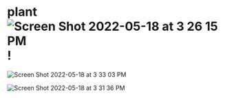 # plant![Screen Shot 2022-05-18 at 3 26 15 PM](https://user-images.githubusercontent.com/97116888/169140624-81041ce2-a509-4c80-a244-3f42a89307d8.png)!

![Screen Shot 2022-05-18 at 3 33 03 PM](https://user-images.githubusercontent.com/97116888/169141462-6c3e675f-13e1-432c-85e5-f0c0d13fc05c.png)

![Screen Shot 2022-05-18 at 3 31 36 PM](https://user-images.githubusercontent.com/97116888/169141337-9df25c1b-76e8-4607-8068-41e6c0235b2e.png)


